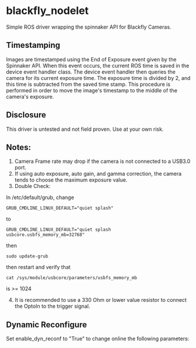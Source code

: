 # blackfly_nodelet

Simple ROS driver wrapping the spinnaker API for Blackfly Cameras.

## Timestamping
Images are timestamped using the End of Exposure event given by the Spinnaker API. When this event occurs, the current ROS time is saved in the device event handler class. The device event handler then queries the camera for its current exposure time. The exposure time is divided by 2, and this time is subtracted from the saved time stamp. This procedure is performed in order to move the image's timestamp to the middle of the camera's exposure. 

## Disclosure
This driver is untested and not field proven. Use at your own risk.

## Notes:
1. Camera Frame rate may drop if the camera is not connected to a USB3.0 port. 
2. If using auto exposure, auto gain, and gamma correction, the camera tends to choose the maximum exposure value.
3. Double Check:

In /etc/default/grub, change 
```
GRUB_CMDLINE_LINUX_DEFAULT="quiet splash"  
```
to 
```
GRUB_CMDLINE_LINUX_DEFAULT="quiet splash usbcore.usbfs_memory_mb=32768"  
```
then 
```
sudo update-grub  
```
then restart  and verify that 
```
cat /sys/module/usbcore/parameters/usbfs_memory_mb  
```
is >= 1024

4. It is recommended to use a 330 Ohm or lower value resistor to connect the OptoIn to the trigger signal.

## Dynamic Reconfigure

Set enable_dyn_reconf to "True" to change online the following parameters:




